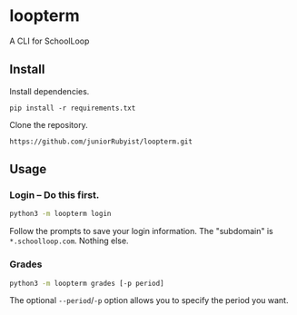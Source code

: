 # loopterm
A CLI for SchoolLoop

## Install
Install dependencies.
```
pip install -r requirements.txt
```
Clone the repository.
```
https://github.com/juniorRubyist/loopterm.git
```

## Usage
### Login – Do this first.
```sh
python3 -m loopterm login
```
Follow the prompts to save your login information.
The "subdomain" is `*.schoolloop.com`. Nothing else.

### Grades
```sh
python3 -m loopterm grades [-p period]
```
The optional `--period`/`-p` option allows you to specify the period you want.
